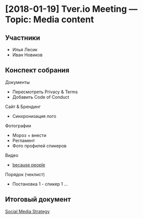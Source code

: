 # [2018-01-19] Tver.io Meeting — Topic: Media content

## Участники

* Илья Лесик
* Иван Новиков

## Конспект собрания

Документы

* Пересмотреть Privacy & Terms
* Добавить Code of Conduct

Сайт & Брендинг

* Синхронизация лого

Фотографии

* Мороз + внести
* Регламент
* Фото профилей спикеров

Видео

* [because people](https://vk.com/because_people)

Порядок (чеклист)

* Постановка 1 - спикер 1 …

## Итоговый документ

[Social Media Strategy](../../standards/media/social-media-strategy.md)
